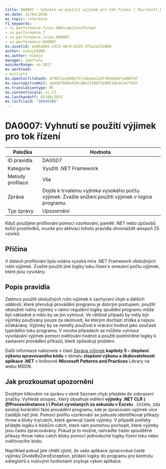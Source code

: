 ```yaml
---
title: DA0007 – Vyhněte se použití výjimek pro tok řízení | Microsoft Docs
ms.date: 11/04/2016
ms.topic: reference
f1_keywords:
- vs.performance.rules.DAExceptionsThrown
- vs.performance.7
- vs.performance.rules.DA0007
- vs.performance.DA0007
ms.assetid: ee8ba8b5-2313-46c9-b129-3f3a2a232898
author: mikejo5000
ms.author: mikejo
manager: jmartens
monikerRange: vs-2017
ms.workload:
- multiple
ms.openlocfilehash: 4796fa1e998e75fcbbebe21df394ed41fe4807df
ms.sourcegitcommit: ae6d47b09a439cd0e13180f5e89510e3e347fd47
ms.translationtype: MT
ms.contentlocale: cs-CZ
ms.lasthandoff: 02/08/2021
ms.locfileid: "99949386"
---
```

# <a name="da0007-avoid-using-exceptions-for-control-flow"></a>DA0007: Vyhnutí se použití výjimek pro tok řízení

|Položka|Hodnota|
|-|-|
|ID pravidla|DA0007|
|Kategorie|Využití .NET Framework|
|Metody profilace|Vše|
|Zpráva|Dojde k trvalému vyjímka vysokého počtu výjimek. Zvažte snížení použití výjimek v logice programu.|
|Typ zprávy|Upozornění|

 Když použijete profilování pomocí vzorkování, paměti .NET nebo způsobů kolizí prostředků, musíte pro aktivaci tohoto pravidla shromáždit alespoň 25 vzorků.

## <a name="cause"></a>Příčina
 V datech profilování byla volána vysoká míra .NET Framework obslužných rutin výjimek. Zvažte použití jiné logiky toku řízení k omezení počtu výjimek, které jsou vyvolány.

## <a name="rule-description"></a>Popis pravidla
 Zatímco použití obslužných rutin výjimek k zachycení chyb a dalších událostí, které přerušují provádění programu je dobrým postupem, použití obslužné rutiny výjimky v rámci regulární logiky spuštění programu může být nákladné a mělo by se jim vyhnout. Ve většině případů by měly být výjimky používány pouze za okolnosti, ke kterým dochází zřídka a nejsou očekávány. Výjimky by se neměly používat k vrácení hodnot jako součásti typického toku programu. V mnoha případech se můžete vyhnout vyvolávání výjimek pomocí ověřování hodnot a použití podmíněné logiky k zastavení provádění příkazů, které způsobují problém.

 Další informace naleznete v části [Správa výjimek](/previous-versions/msp-n-p/ff647790(v=pandp.10)#exception-management) **kapitoly 5 – zlepšení výkonu spravovaného kódu** v tématu **zlepšení výkonu a škálovatelnosti aplikace .NET** v knihovně **Microsoft Patterns and Practices** Library na webu MSDN.

## <a name="how-to-investigate-a-warning"></a>Jak prozkoumat upozornění
 Dvojitým kliknutím na zprávu v okně Seznam chyb přejdete do zobrazení značky. Vyhledá sloupec, který obsahuje měření **výjimky .NET CLR ( @ProcessInstance ) \\ Počet vyvolaných za sekundu v Excelu** . Určete, zda existují konkrétní fáze provádění programu, kde je zpracování výjimek více častější než jiné. Pomocí profilu vzorkování se pokuste identifikovat příkazy throw a bloky try/catch, které generují časté výjimky. V případě potřeby přidejte logiku k blokům catch, které vám pomohou pochopit, které výjimky jsou často zpracovávány. Pokud je to možné, nahraďte často spouštěné příkazy throw nebo catch bloky pomocí jednoduché logiky řízení toku nebo ověřovacího kódu.

 Například pokud jste chtěli zjistit, že vaše aplikace zpracovává časté výjimky DivideByZeroException, přidání logiky do programu pro kontrolu odregistrů s nulovými hodnotami zvyšuje výkon aplikace.
